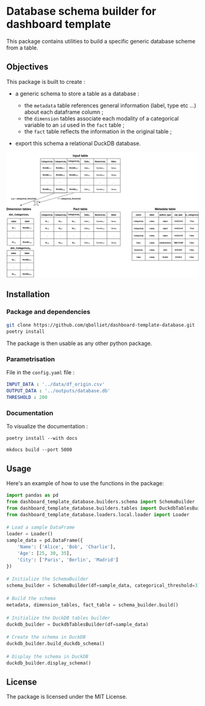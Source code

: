 # Database schema builder for dashboard template

This package contains utilities to build a specific generic database scheme from a table.

## Objectives

This package is built to create :

* a generic schema to store a table as a database :

    - the `metadata` table references general information (label, type etc ...) about each dataframe column ;
    -  the `dimension` tables associate each modality of a categorical variable to an `id` used in the `fact` table ;
    - the `fact` table reflects the information in the original table ;

* export this schema a relational DuckDB database.

![Scheme for table storage](assets/schema_bdd.png)

## Installation

### Package and dependencies

```bash
git clone https://github.com/qbolliet/dashboard-template-database.git
poetry install
```

The package is then usable as any other python package.

### Parametrisation

File in the `config.yaml` file :
```yaml
INPUT_DATA : '../data/df_origin.csv'
OUTPUT_DATA : '../outputs/database.db'
THRESHOLD : 200
``` 

### Documentation

To visualize the documentation :
```
poetry install --with docs
```

```
mkdocs build --port 5000
```

## Usage

Here's an example of how to use the functions in the package:

```python
import pandas as pd
from dashboard_template_database.builders.schema import SchemaBuilder
from dashboard_template_database.builders.tables import DuckdbTablesBuilder
from dashboard_template_database.loaders.local.loader import Loader

# Load a sample DataFrame
loader = Loader()
sample_data = pd.DataFrame({
    'Name': ['Alice', 'Bob', 'Charlie'],
    'Age': [25, 30, 35],
    'City': ['Paris', 'Berlin', 'Madrid']
})

# Initialize the SchemaBuilder
schema_builder = SchemaBuilder(df=sample_data, categorical_threshold=3)

# Build the schema
metadata, dimension_tables, fact_table = schema_builder.build()

# Initialize the DuckDB tables builder
duckdb_builder = DuckdbTablesBuilder(df=sample_data)

# Create the schema in DuckDB
duckdb_builder.build_duckdb_schema()

# Display the schema in DuckDB
duckdb_builder.display_schema()
``` 

## License

The package is licensed under the MIT License.